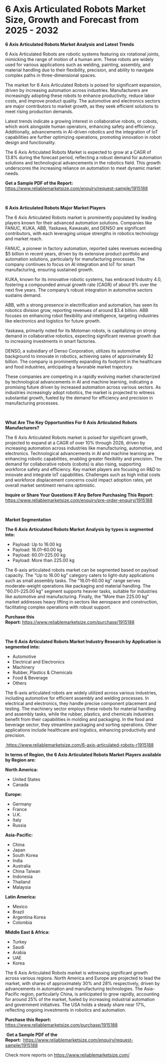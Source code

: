 <p><h1>6 Axis Articulated Robots Market Size, Growth and Forecast from 2025 - 2032</h1></p><p><strong>6 Axis Articulated Robots Market Analysis and Latest Trends</strong></p>
<p><p>6 Axis Articulated Robots are robotic systems featuring six rotational joints, mimicking the range of motion of a human arm. These robots are widely used for various applications such as welding, painting, assembly, and material handling due to their flexibility, precision, and ability to navigate complex paths in three-dimensional spaces. </p><p>The market for 6 Axis Articulated Robots is poised for significant expansion, driven by increasing automation across industries. Manufacturers are increasingly adopting these robots to enhance productivity, reduce labor costs, and improve product quality. The automotive and electronics sectors are major contributors to market growth, as they seek efficient solutions to meet rising production demands.</p><p>Latest trends indicate a growing interest in collaborative robots, or cobots, which work alongside human operators, enhancing safety and efficiency. Additionally, advancements in AI-driven robotics and the integration of IoT capabilities are further optimizing operations, promoting innovation in robot design and functionality.</p><p>The 6 Axis Articulated Robots Market is expected to grow at a CAGR of 13.8% during the forecast period, reflecting a robust demand for automation solutions and technological advancements in the robotics field. This growth underscores the increasing reliance on automation to meet dynamic market needs.</p></p>
<p><strong>Get a Sample PDF of the Report:&nbsp;</strong> <a href="https://www.reliablemarketsize.com/enquiry/request-sample/1915188?utm_campaign=2005&utm_medium=2&utm_source=Github&utm_content=ia&utm_term=01032025&utm_id=6-axis-articulated-robots">https://www.reliablemarketsize.com/enquiry/request-sample/1915188</a></p>
<p>&nbsp;</p>
<p><strong>6 Axis Articulated Robots Major Market Players</strong></p>
<p><p>The 6 Axis Articulated Robots market is prominently populated by leading players known for their advanced automation solutions. Companies like FANUC, KUKA, ABB, Yaskawa, Kawasaki, and DENSO are significant contributors, with each leveraging unique strengths in robotics technology and market reach.</p><p>FANUC, a pioneer in factory automation, reported sales revenues exceeding $5 billion in recent years, driven by its extensive product portfolio and automation solutions, particularly for manufacturing processes. The company continues to focus on AI integration and IoT for smart manufacturing, ensuring sustained growth.</p><p>KUKA, known for its innovative robotic systems, has embraced Industry 4.0, fostering a compounded annual growth rate (CAGR) of about 9% over the next five years. The company’s robust integration in automotive sectors sustains demand.</p><p>ABB, with a strong presence in electrification and automation, has seen its robotics division grow, reporting revenues of around $3.4 billion. ABB focuses on enhancing robot flexibility and intelligence, targeting industries like electronics and logistics for future growth.</p><p>Yaskawa, primarily noted for its Motoman robots, is capitalizing on strong demand in collaborative robotics, expecting significant revenue growth due to increasing investments in smart factories.</p><p>DENSO, a subsidiary of Denso Corporation, utilizes its automotive background to innovate in robotics, achieving sales of approximately $2 billion. The company is prominently expanding its footprint in the healthcare and food industries, anticipating a favorable market trajectory.</p><p>These companies are competing in a rapidly evolving market characterized by technological advancements in AI and machine learning, indicating a promising future driven by increased automation across various sectors. As industries increasingly adopt robotics, the market is projected to witness substantial growth, fueled by the demand for efficiency and precision in manufacturing processes.</p></p>
<p>&nbsp;</p>
<p><strong>What Are The Key Opportunities For 6 Axis Articulated Robots Manufacturers?</strong></p>
<p><p>The 6 Axis Articulated Robots market is poised for significant growth, projected to expand at a CAGR of over 10% through 2028, driven by increasing automation across industries like manufacturing, automotive, and electronics. Technological advancements in AI and machine learning are enhancing robotic capabilities, enabling greater flexibility and precision. The demand for collaborative robots (cobots) is also rising, supporting workforce safety and efficiency. Key market players are focusing on R&D to innovate and integrate IoT capabilities. Challenges such as high initial costs and workforce displacement concerns could impact adoption rates, yet overall market sentiment remains optimistic.</p></p>
<p><strong>Inquire or Share Your Questions If Any Before Purchasing This Report:</strong> <a href="https://www.reliablemarketsize.com/enquiry/pre-order-enquiry/1915188?utm_campaign=2005&utm_medium=2&utm_source=Github&utm_content=ia&utm_term=01032025&utm_id=6-axis-articulated-robots">https://www.reliablemarketsize.com/enquiry/pre-order-enquiry/1915188</a></p>
<p>&nbsp;</p>
<p><strong>Market Segmentation</strong></p>
<p><strong>The 6 Axis Articulated Robots Market Analysis by types is segmented into:</strong></p>
<p><ul><li>Payload: Up to 16.00 kg</li><li>Payload: 16.01–60.00 kg</li><li>Payload: 60.01–225.00 kg</li><li>Payload: More than 225.00 kg</li></ul></p>
<p><p>The 6-axis articulated robots market can be segmented based on payload capacity. The "Up to 16.00 kg" category caters to light-duty applications such as small assembly tasks. The "16.01–60.00 kg" range serves moderate-weight operations like packaging and material handling. The "60.01–225.00 kg" segment supports heavier tasks, suitable for industries like automotive and manufacturing. Finally, the "More than 225.00 kg" market addresses heavy lifting in sectors like aerospace and construction, facilitating complex operations with robust support.</p></p>
<p><strong>Purchase this Report:&nbsp;</strong><a href="https://www.reliablemarketsize.com/purchase/1915188?utm_campaign=2005&utm_medium=2&utm_source=Github&utm_content=ia&utm_term=01032025&utm_id=6-axis-articulated-robots">https://www.reliablemarketsize.com/purchase/1915188</a></p>
<p>&nbsp;</p>
<p><strong>The 6 Axis Articulated Robots Market Industry Research by Application is segmented into:</strong></p>
<p><ul><li>Automotive</li><li>Electrical and Electronics</li><li>Machinery</li><li>Rubber, Plastics & Chemicals</li><li>Food & Beverage</li><li>Others</li></ul></p>
<p><p>The 6-axis articulated robots are widely utilized across various industries, including automotive for efficient assembly and welding processes. In electrical and electronics, they handle precise component placement and testing. The machinery sector employs these robots for material handling and assembly tasks, while the rubber, plastics, and chemicals industries benefit from their capabilities in molding and packaging. In the food and beverage sector, they streamline packaging and sorting operations. Other applications include healthcare and logistics, enhancing productivity and precision.</p></p>
<p><a href="https://www.reliablemarketsize.com/6-axis-articulated-robots-r1915188?utm_campaign=2005&utm_medium=2&utm_source=Github&utm_content=ia&utm_term=01032025&utm_id=6-axis-articulated-robots">&nbsp;https://www.reliablemarketsize.com/6-axis-articulated-robots-r1915188</a></p>
<p><strong>In terms of Region, the 6 Axis Articulated Robots Market Players available by Region are:</strong></p>
<p>
    <p> <strong> North America: </strong>
        <ul>
            <li>United States</li>
            <li>Canada</li>
        </ul>
        </p> 
    <p> <strong> Europe: </strong>
        <ul>
            <li>Germany</li>
            <li>France</li>
            <li>U.K.</li>
            <li>Italy</li>
            <li>Russia</li>
        </ul>
        </p> 
    <p> <strong> Asia-Pacific: </strong>
        <ul>
            <li>China</li>
            <li>Japan</li>
            <li>South Korea</li>
            <li>India</li>
            <li>Australia</li>
            <li>China Taiwan</li>
            <li>Indonesia</li>
            <li>Thailand</li>
            <li>Malaysia</li>
        </ul>
        </p> 
    <p> <strong> Latin America: </strong>
        <ul>
            <li>Mexico</li>
            <li>Brazil</li>
            <li>Argentina Korea</li>
            <li>Colombia</li>
        </ul>
        </p> 
    <p> <strong> Middle East & Africa: </strong>
        <ul>
            <li>Turkey</li>
            <li>Saudi</li>
            <li>Arabia</li>
            <li>UAE</li>
            <li>Korea</li>
        </ul>
    </p>
    </p>
<p><p>The 6 Axis Articulated Robots market is witnessing significant growth across various regions. North America and Europe are projected to lead the market, with shares of approximately 30% and 28% respectively, driven by advancements in automation and manufacturing technologies. The Asia-Pacific region, particularly China, is anticipated to grow rapidly, accounting for around 25% of the market, fueled by increasing industrial automation and government initiatives. The USA holds a steady share near 17%, reflecting ongoing investments in robotics and automation.</p></p>
<p><strong>Purchase this Report: </strong><a href="https://www.reliablemarketsize.com/purchase/1915188?utm_campaign=2005&utm_medium=2&utm_source=Github&utm_content=ia&utm_term=01032025&utm_id=6-axis-articulated-robots">https://www.reliablemarketsize.com/purchase/1915188</a></p>
<p>&nbsp;<strong>Get a Sample PDF of the Report:&nbsp;&nbsp;</strong><a href="https://www.reliablemarketsize.com/enquiry/request-sample/1915188?utm_campaign=2005&utm_medium=2&utm_source=Github&utm_content=ia&utm_term=01032025&utm_id=6-axis-articulated-robots">https://www.reliablemarketsize.com/enquiry/request-sample/1915188</a></p>
<p><strong></strong></p>
<p>Check more reports on <a href="https://www.reliablemarketsize.com/?utm_campaign=2005&utm_medium=2&utm_source=Github&utm_content=ia&utm_term=01032025&utm_id=6-axis-articulated-robots">https://www.reliablemarketsize.com/</a></p>